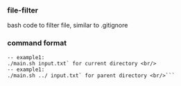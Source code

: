 ### file-filter
bash code to filter file, similar to .gitignore

### command format 
```<script> <directory(optional)> <file(needed)> <br/>
-- example1:
./main.sh input.txt` for current directory <br/>
-- example1:
./main.sh ../ input.txt` for parent directory <br/>```
